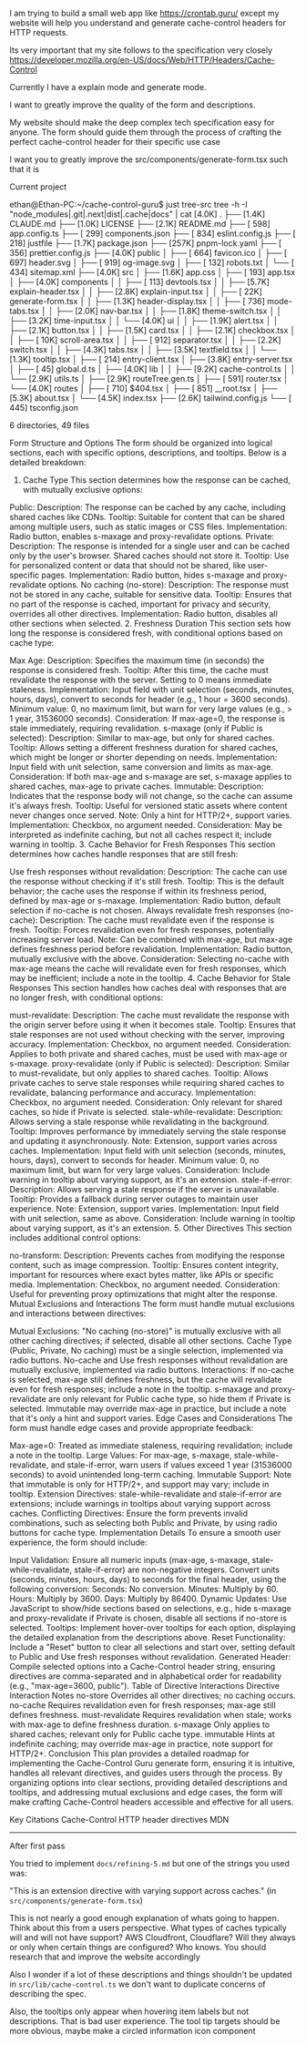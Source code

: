 I am trying to build a small web app like https://crontab.guru/ except my website will help you understand and generate cache-control headers for HTTP requests.

Its very important that my site follows to the specification very closely https://developer.mozilla.org/en-US/docs/Web/HTTP/Headers/Cache-Control

Currently I have a explain mode and generate mode.

I want to greatly improve the quality of the form and descriptions.

My website should make the deep complex tech specification easy for anyone. The form should guide them through the process of crafting the perfect cache-control header for their specific use case

I want you to greatly improve the src/components/generate-form.tsx such that it is

Current project

ethan@Ethan-PC:~/cache-control-guru$ just tree-src 
tree -h -I "node_modules|.git|.next|dist|.cache|docs" | cat
[4.0K]  .
├── [1.4K]  CLAUDE.md
├── [1.0K]  LICENSE
├── [2.1K]  README.md
├── [ 598]  app.config.ts
├── [ 299]  components.json
├── [ 834]  eslint.config.js
├── [ 218]  justfile
├── [1.7K]  package.json
├── [257K]  pnpm-lock.yaml
├── [ 356]  prettier.config.js
├── [4.0K]  public
│   ├── [ 664]  favicon.ico
│   ├── [ 697]  header.svg
│   ├── [ 919]  og-image.svg
│   ├── [ 132]  robots.txt
│   └── [ 434]  sitemap.xml
├── [4.0K]  src
│   ├── [1.6K]  app.css
│   ├── [ 193]  app.tsx
│   ├── [4.0K]  components
│   │   ├── [ 113]  devtools.tsx
│   │   ├── [5.7K]  explain-header.tsx
│   │   ├── [2.8K]  explain-input.tsx
│   │   ├── [ 22K]  generate-form.tsx
│   │   ├── [1.3K]  header-display.tsx
│   │   ├── [ 736]  mode-tabs.tsx
│   │   ├── [2.0K]  nav-bar.tsx
│   │   ├── [1.8K]  theme-switch.tsx
│   │   ├── [3.2K]  time-input.tsx
│   │   └── [4.0K]  ui
│   │       ├── [1.9K]  alert.tsx
│   │       ├── [2.1K]  button.tsx
│   │       ├── [1.5K]  card.tsx
│   │       ├── [2.1K]  checkbox.tsx
│   │       ├── [ 10K]  scroll-area.tsx
│   │       ├── [ 912]  separator.tsx
│   │       ├── [2.2K]  switch.tsx
│   │       ├── [4.3K]  tabs.tsx
│   │       ├── [3.5K]  textfield.tsx
│   │       └── [1.3K]  tooltip.tsx
│   ├── [ 214]  entry-client.tsx
│   ├── [3.8K]  entry-server.tsx
│   ├── [  45]  global.d.ts
│   ├── [4.0K]  lib
│   │   ├── [9.2K]  cache-control.ts
│   │   └── [2.9K]  utils.ts
│   ├── [2.9K]  routeTree.gen.ts
│   ├── [ 591]  router.tsx
│   └── [4.0K]  routes
│       ├── [ 710]  $404.tsx
│       ├── [ 851]  __root.tsx
│       ├── [5.3K]  about.tsx
│       └── [4.5K]  index.tsx
├── [2.6K]  tailwind.config.js
└── [ 445]  tsconfig.json

6 directories, 49 files

Form Structure and Options
The form should be organized into logical sections, each with specific options, descriptions, and tooltips. Below is a detailed breakdown:

1. Cache Type
   This section determines how the response can be cached, with mutually exclusive options:

Public:
Description: The response can be cached by any cache, including shared caches like CDNs.
Tooltip: Suitable for content that can be shared among multiple users, such as static images or CSS files.
Implementation: Radio button, enables s-maxage and proxy-revalidate options.
Private:
Description: The response is intended for a single user and can be cached only by the user's browser. Shared caches should not store it.
Tooltip: Use for personalized content or data that should not be shared, like user-specific pages.
Implementation: Radio button, hides s-maxage and proxy-revalidate options.
No caching (no-store):
Description: The response must not be stored in any cache, suitable for sensitive data.
Tooltip: Ensures that no part of the response is cached, important for privacy and security, overrides all other directives.
Implementation: Radio button, disables all other sections when selected. 2. Freshness Duration
This section sets how long the response is considered fresh, with conditional options based on cache type:

Max Age:
Description: Specifies the maximum time (in seconds) the response is considered fresh.
Tooltip: After this time, the cache must revalidate the response with the server. Setting to 0 means immediate staleness.
Implementation: Input field with unit selection (seconds, minutes, hours, days), convert to seconds for header (e.g., 1 hour = 3600 seconds). Minimum value: 0, no maximum limit, but warn for very large values (e.g., > 1 year, 31536000 seconds).
Consideration: If max-age=0, the response is stale immediately, requiring revalidation.
s-maxage (only if Public is selected):
Description: Similar to max-age, but only for shared caches.
Tooltip: Allows setting a different freshness duration for shared caches, which might be longer or shorter depending on needs.
Implementation: Input field with unit selection, same conversion and limits as max-age.
Consideration: If both max-age and s-maxage are set, s-maxage applies to shared caches, max-age to private caches.
Immutable:
Description: Indicates that the response body will not change, so the cache can assume it's always fresh.
Tooltip: Useful for versioned static assets where content never changes once served. Note: Only a hint for HTTP/2+, support varies.
Implementation: Checkbox, no argument needed.
Consideration: May be interpreted as indefinite caching, but not all caches respect it; include warning in tooltip. 3. Cache Behavior for Fresh Responses
This section determines how caches handle responses that are still fresh:

Use fresh responses without revalidation:
Description: The cache can use the response without checking if it's still fresh.
Tooltip: This is the default behavior; the cache uses the response if within its freshness period, defined by max-age or s-maxage.
Implementation: Radio button, default selection if no-cache is not chosen.
Always revalidate fresh responses (no-cache):
Description: The cache must revalidate even if the response is fresh.
Tooltip: Forces revalidation even for fresh responses, potentially increasing server load. Note: Can be combined with max-age, but max-age defines freshness period before revalidation.
Implementation: Radio button, mutually exclusive with the above.
Consideration: Selecting no-cache with max-age means the cache will revalidate even for fresh responses, which may be inefficient; include a note in the tooltip. 4. Cache Behavior for Stale Responses
This section handles how caches deal with responses that are no longer fresh, with conditional options:

must-revalidate:
Description: The cache must revalidate the response with the origin server before using it when it becomes stale.
Tooltip: Ensures that stale responses are not used without checking with the server, improving accuracy.
Implementation: Checkbox, no argument needed.
Consideration: Applies to both private and shared caches, must be used with max-age or s-maxage.
proxy-revalidate (only if Public is selected):
Description: Similar to must-revalidate, but only applies to shared caches.
Tooltip: Allows private caches to serve stale responses while requiring shared caches to revalidate, balancing performance and accuracy.
Implementation: Checkbox, no argument needed.
Consideration: Only relevant for shared caches, so hide if Private is selected.
stale-while-revalidate:
Description: Allows serving a stale response while revalidating in the background.
Tooltip: Improves performance by immediately serving the stale response and updating it asynchronously. Note: Extension, support varies across caches.
Implementation: Input field with unit selection (seconds, minutes, hours, days), convert to seconds for header. Minimum value: 0, no maximum limit, but warn for very large values.
Consideration: Include warning in tooltip about varying support, as it's an extension.
stale-if-error:
Description: Allows serving a stale response if the server is unavailable.
Tooltip: Provides a fallback during server outages to maintain user experience. Note: Extension, support varies.
Implementation: Input field with unit selection, same as above.
Consideration: Include warning in tooltip about varying support, as it's an extension. 5. Other Directives
This section includes additional control options:

no-transform:
Description: Prevents caches from modifying the response content, such as image compression.
Tooltip: Ensures content integrity, important for resources where exact bytes matter, like APIs or specific media.
Implementation: Checkbox, no argument needed.
Consideration: Useful for preventing proxy optimizations that might alter the response.
Mutual Exclusions and Interactions
The form must handle mutual exclusions and interactions between directives:

Mutual Exclusions:
"No caching (no-store)" is mutually exclusive with all other caching directives; if selected, disable all other sections.
Cache Type (Public, Private, No caching) must be a single selection, implemented via radio buttons.
No-cache and Use fresh responses without revalidation are mutually exclusive, implemented via radio buttons.
Interactions:
If no-cache is selected, max-age still defines freshness, but the cache will revalidate even for fresh responses; include a note in the tooltip.
s-maxage and proxy-revalidate are only relevant for Public cache type, so hide them if Private is selected.
Immutable may override max-age in practice, but include a note that it's only a hint and support varies.
Edge Cases and Considerations
The form must handle edge cases and provide appropriate feedback:

Max-age=0: Treated as immediate staleness, requiring revalidation; include a note in the tooltip.
Large Values: For max-age, s-maxage, stale-while-revalidate, and stale-if-error, warn users if values exceed 1 year (31536000 seconds) to avoid unintended long-term caching.
Immutable Support: Note that immutable is only for HTTP/2+, and support may vary; include in tooltip.
Extension Directives: stale-while-revalidate and stale-if-error are extensions; include warnings in tooltips about varying support across caches.
Conflicting Directives: Ensure the form prevents invalid combinations, such as selecting both Public and Private, by using radio buttons for cache type.
Implementation Details
To ensure a smooth user experience, the form should include:

Input Validation: Ensure all numeric inputs (max-age, s-maxage, stale-while-revalidate, stale-if-error) are non-negative integers. Convert units (seconds, minutes, hours, days) to seconds for the final header, using the following conversion:
Seconds: No conversion.
Minutes: Multiply by 60.
Hours: Multiply by 3600.
Days: Multiply by 86400.
Dynamic Updates: Use JavaScript to show/hide sections based on selections, e.g., hide s-maxage and proxy-revalidate if Private is chosen, disable all sections if no-store is selected.
Tooltips: Implement hover-over tooltips for each option, displaying the detailed explanation from the descriptions above.
Reset Functionality: Include a "Reset" button to clear all selections and start over, setting default to Public and Use fresh responses without revalidation.
Generated Header: Compile selected options into a Cache-Control header string, ensuring directives are comma-separated and in alphabetical order for readability (e.g., "max-age=3600, public").
Table of Directive Interactions
Directive Interaction Notes
no-store Overrides all other directives; no caching occurs.
no-cache Requires revalidation even for fresh responses; max-age still defines freshness.
must-revalidate Requires revalidation when stale; works with max-age to define freshness duration.
s-maxage Only applies to shared caches; relevant only for Public cache type.
immutable Hints at indefinite caching; may override max-age in practice, note support for HTTP/2+.
Conclusion
This plan provides a detailed roadmap for implementing the Cache-Control Guru generate form, ensuring it is intuitive, handles all relevant directives, and guides users through the process. By organizing options into clear sections, providing detailed descriptions and tooltips, and addressing mutual exclusions and edge cases, the form will make crafting Cache-Control headers accessible and effective for all users.

Key Citations
Cache-Control HTTP header directives MDN

-----
After first pass

You tried to implement `docs/refining-5.md` but one of the strings you used was: 


"This is an extension directive with varying support across caches." (in `src/components/generate-form.tsx`)


 This is not nearly a good enough explanation of whats going to happen. Think about this from a users 
  perspective. What types of caches typically will and will not have support? AWS Cloudfront, Cloudflare? Will they always or only when certain things are configured? Who
   knows. You should research that and improve the website accordingly

Also I wonder if a lot of these descriptions and things shouldn't be updated in `src/lib/cache-control.ts` we don't want to duplicate concerns of describing the spec.

Also, the tooltips only appear when hovering item labels but not descriptions. That is bad user experience. The tool tip targets should be more obvious, maybe make a circled information icon component